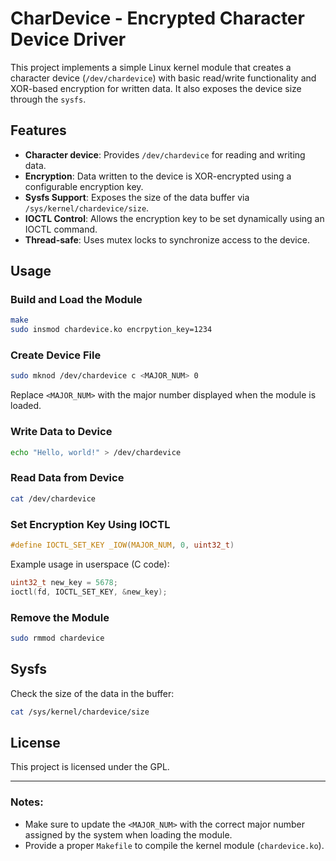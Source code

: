 
# CharDevice - Encrypted Character Device Driver

This project implements a simple Linux kernel module that creates a character device (`/dev/chardevice`) with basic read/write functionality and XOR-based encryption for written data. It also exposes the device size through the `sysfs`.

## Features
- **Character device**: Provides `/dev/chardevice` for reading and writing data.
- **Encryption**: Data written to the device is XOR-encrypted using a configurable encryption key.
- **Sysfs Support**: Exposes the size of the data buffer via `/sys/kernel/chardevice/size`.
- **IOCTL Control**: Allows the encryption key to be set dynamically using an IOCTL command.
- **Thread-safe**: Uses mutex locks to synchronize access to the device.

## Usage

### Build and Load the Module
```bash
make
sudo insmod chardevice.ko encrpytion_key=1234
```

### Create Device File
```bash
sudo mknod /dev/chardevice c <MAJOR_NUM> 0
```
Replace `<MAJOR_NUM>` with the major number displayed when the module is loaded.

### Write Data to Device
```bash
echo "Hello, world!" > /dev/chardevice
```

### Read Data from Device
```bash
cat /dev/chardevice
```

### Set Encryption Key Using IOCTL
```c
#define IOCTL_SET_KEY _IOW(MAJOR_NUM, 0, uint32_t)
```
Example usage in userspace (C code):
```c
uint32_t new_key = 5678;
ioctl(fd, IOCTL_SET_KEY, &new_key);
```

### Remove the Module
```bash
sudo rmmod chardevice
```

## Sysfs
Check the size of the data in the buffer:
```bash
cat /sys/kernel/chardevice/size
```

## License
This project is licensed under the GPL.

---

### Notes:
- Make sure to update the `<MAJOR_NUM>` with the correct major number assigned by the system when loading the module.
- Provide a proper `Makefile` to compile the kernel module (`chardevice.ko`).

